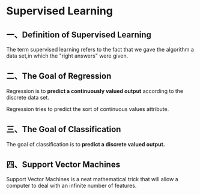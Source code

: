 # Supervised Learning

## 一、Definition of Supervised Learning

The term supervised learning refers to the fact that we gave the algorithm a data set,in which the "right answers" were given.



## 二、The Goal of Regression

Regression is to **predict a continuously valued output** according to the discrete data set.

Regression tries to predict the sort of continuous values attribute.



## 三、The Goal of Classification

The goal of classification is to **predict a discrete valued output.**



## 四、Support Vector Machines

Support Vector Machines is a neat mathematical trick that will allow a computer to deal with an infinite number of features.